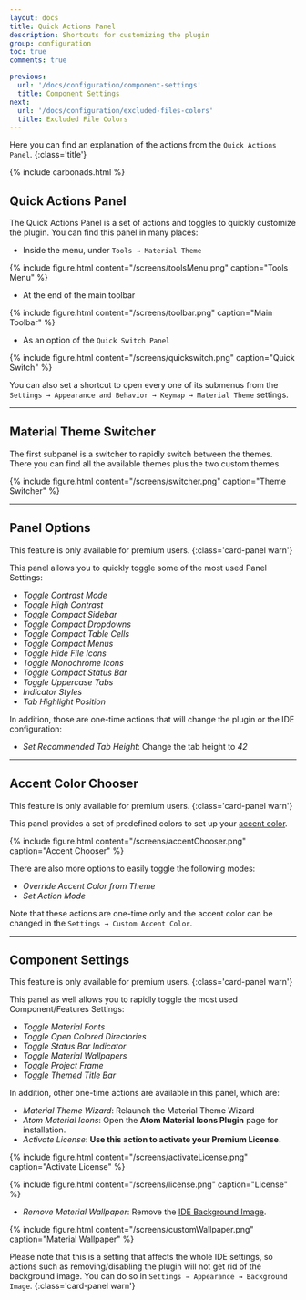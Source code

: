 ```yaml
---
layout: docs
title: Quick Actions Panel
description: Shortcuts for customizing the plugin
group: configuration
toc: true
comments: true

previous:
  url: '/docs/configuration/component-settings'
  title: Component Settings
next:
  url: '/docs/configuration/excluded-files-colors'
  title: Excluded File Colors
---
```


Here you can find an explanation of the actions from the `Quick Actions Panel`.
{:class='title'}

{% include carbonads.html %}

## Quick Actions Panel

The Quick Actions Panel is a set of actions and toggles to quickly customize the plugin. You can find this panel in many
places:
- Inside the menu, under `Tools → Material Theme`

{% include figure.html content="/screens/toolsMenu.png" caption="Tools Menu" %}

- At the end of the main toolbar

{% include figure.html content="/screens/toolbar.png" caption="Main Toolbar" %}

- As an option of the `Quick Switch Panel`

{% include figure.html content="/screens/quickswitch.png" caption="Quick Switch" %}

You can also set a shortcut to open every one of its submenus from the
`Settings → Appearance and Behavior → Keymap → Material Theme` settings.

----

## Material Theme Switcher

The first subpanel is a switcher to rapidly switch between the themes. There you can find all the available themes plus
the two custom themes.

{% include figure.html content="/screens/switcher.png" caption="Theme Switcher" %}

-----

## Panel Options

This feature is only available for premium users.
{:class='card-panel warn'}

This panel allows you to quickly toggle some of the most used Panel Settings:
- _Toggle Contrast Mode_
- _Toggle High Contrast_
- _Toggle Compact Sidebar_
- _Toggle Compact Dropdowns_
- _Toggle Compact Table Cells_
- _Toggle Compact Menus_
- _Toggle Hide File Icons_
- _Toggle Monochrome Icons_
- _Toggle Compact Status Bar_
- _Toggle Uppercase Tabs_
- _Indicator Styles_
- _Tab Highlight Position_

In addition, those are one-time actions that will change the plugin or the IDE configuration:
- _Set Recommended Tab Height_: Change the tab height to _42_

-----

## Accent Color Chooser

This feature is only available for premium users.
{:class='card-panel warn'}

This panel provides a set of predefined colors to set up your [accent color](/docs/configuration/accents).

{% include figure.html content="/screens/accentChooser.png" caption="Accent Chooser" %}

There are also more options to easily toggle the following modes:
- _Override Accent Color from Theme_
- _Set Action Mode_

Note that these actions are one-time only and the accent color can be changed in the `Settings → Custom Accent Color`.

-----

## Component Settings

This feature is only available for premium users.
{:class='card-panel warn'}

This panel as well allows you to rapidly toggle the most used Component/Features Settings:
- _Toggle Material Fonts_
- _Toggle Open Colored Directories_
- _Toggle Status Bar Indicator_
- _Toggle Material Wallpapers_
- _Toggle Project Frame_
- _Toggle Themed Title Bar_

In addition, other one-time actions are available in this panel, which are:
- _Material Theme Wizard_: Relaunch the Material Theme Wizard
- _Atom Material Icons_: Open the **Atom Material Icons Plugin** page for installation.
- _Activate License_: **Use this action to activate your Premium License.**

{% include figure.html content="/screens/activateLicense.png" caption="Activate License" %}

{% include figure.html content="/screens/license.png" caption="License" %}

- _Remove Material Wallpaper_: Remove the [IDE Background Image](https://www.jetbrains.com/help/idea/setting-background-image.html).

{% include figure.html content="/screens/customWallpaper.png" caption="Material Wallpaper" %}

Please note that this is a setting that affects the whole IDE settings, so actions such as removing/disabling the plugin
will not get rid of the background image. You can do so in `Settings → Appearance → Background Image`.
{:class='card-panel warn'}

